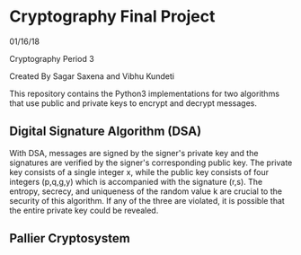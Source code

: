# Cryptography Final Project
01/16/18

Cryptography Period 3

Created By Sagar Saxena and Vibhu Kundeti

This repository contains the Python3 implementations for two algorithms that use public and private keys to encrypt and decrypt messages. 
 
## Digital Signature Algorithm (DSA)
With DSA, messages are signed by the signer's private key and the signatures are verified by the signer's corresponding public key. The private key consists of a single integer x, while the public key consists of four integers (p,q,g,y) which is accompanied with the signature (r,s). The entropy, secrecy, and uniqueness of the random value k are crucial to the security of this algorithm. If any of the three are violated, it is possible that the entire private key could be revealed.  

## Pallier Cryptosystem

 
